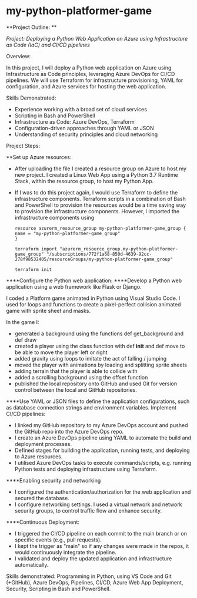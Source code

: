 # my-python-platformer-game

**Project Outline: **

_Project: Deploying a Python Web Application on Azure using Infrastructure as Code (IaC) and CI/CD pipelines_

Overview:

In this project, I will deploy a Python web application on Azure using Infrastructure as Code principles, leveraging Azure DevOps for CI/CD pipelines. We will use Terraform for infrastructure provisioning, YAML for configuration, and Azure services for hosting the web application.

Skills Demonstrated:

- Experience working with a broad set of cloud services
- Scripting in Bash and PowerShell
- Infrastructure as Code: Azure DevOps, Terraform
- Configuration-driven approaches through YAML or JSON
- Understanding of security principles and cloud networking

Project Steps:

**Set up Azure resources:
-  After uploading the file I created a resource group on Azure to host my new project. I created a Linux Web App using a Python 3.7 Runtime Stack, within the resource group, to host my Python App.
- If I was to do this project again, I would use Terraform to define the infrastructure components. Terraform scripts in a combination of Bash and PowerShell to provision the resources would be a time saving way to provision the infrastructure components. However, I imported the infrastructure components using

    ``` 
  resource azurerm_resource_group my-python-platformer-game_group {
  name = "my-python-platformer-game_group"
  }
  
  terraform import "azurerm_resource_group.my-python-platformer-game_group" "/subscriptions/772f1a68-850d-4639-92cc-278f98532405/resourceGroups/my-python-platformer-game_group"
  
  terraform init

****Configure the Python web application:
****Develop a Python web application using a web framework like Flask or Django.

I coded a Platform game animated in Python using Visual Studio Code. I used for loops and functions to create a pixel-perfect collision animated game with sprite sheet and masks. 

In the game I:
- generated a background using the functions def get_background and def draw
- created a player using the class function with def __init__ and def move to be able to move the player left or right
- added gravity using loops to imitate the act of falling / jumping
- moved the player with animations by loading and splitting sprite sheets
- adding terrain that the player is able to collide with
- added a scrolling background using the offset function
- published the local repository onto GitHub and used Git for version control between the local and GitHub repositories.

****Use YAML or JSON files to define the application configurations, such as database connection strings and environment variables.
Implement CI/CD pipelines:

- I linked my GitHub repository to my Azure DevOps account and pushed the GitHub repo into the Azure DevOps repo.
- I create an Azure DevOps pipeline using YAML to automate the build and deployment processes.
- Defined stages for building the application, running tests, and deploying to Azure resources.
- I utilised Azure DevOps tasks to execute commands/scripts, e.g. running Python tests and deploying infrastructure using Terraform.

****Enabling security and networking

- I configured the authentication/authorization for the web application and secured the database.
- I configure networking settings. I used a virtual network and network security groups, to control traffic flow and enhance security.


****Continuous Deployment:

- I triggered the CI/CD pipeline on each commit to the main branch or on specific events (e.g., pull requests).
- I kept the trigger as "main" so if any changes were made in the repos, it would continuously integrate the pipeline.
- I validated and deploy the updated application and infrastructure automatically.


Skills demonstrated: Programming in Python, using VS Code and Git (+GitHub), Azure DevOps, Pipelines, CI/CD, Azure Web App Deployment, Security, Scripting in Bash and PowerShell.
